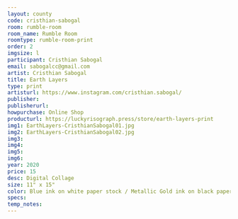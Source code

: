 ```yaml
---
layout: county 
code: cristhian-sabogal
room: rumble-room
room_name: Rumble Room
roomtype: rumble-room-print
order: 2
imgsize: l
participant: Cristhian Sabogal
email: sabogalcc@gmail.com
artist: Cristhian Sabogal
title: Earth Layers
type: print
artisturl: https://www.instagram.com/cristhian.sabogal/
publisher: 
publisherurl: 
howpurchase: Online Shop
producturl: https://luckyrisograph.press/store/earth-layers-print
img1: EarthLayers-CristhianSabogal01.jpg
img2: EarthLayers-CristhianSabogal02.jpg
img3: 
img4: 
img5: 
img6: 
year: 2020
price: 15
desc: Digital Collage
size: 11" x 15"
color: Blue ink on white paper stock / Metallic Gold ink on black paper stock
specs: 
temp_notes: 
---
```

